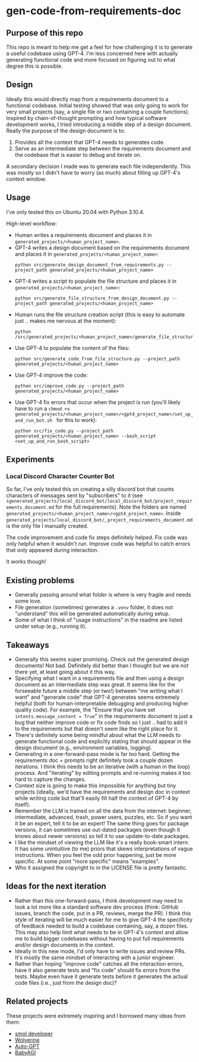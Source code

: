 # gen-code-from-requirements-doc

## Purpose of this repo
This repo is meant to help me get a feel for how challenging it is to generate a useful codebase using GPT-4. I'm less concerned here with actually generating functional code and more focused on figuring out to what degree this is possible.

## Design
Ideally this would directly map from a requirements document to a functional codebase. Initial testing showed that was only going to work for very small projects (say, a single file or two containing a couple functions). Inspired by chain-of-thought prompting and how typical software development works, I tried introducing a middle step of a design document. Really the purpose of the design document is to:
1. Provides all the context that GPT-4 needs to generates code.
1. Serve as an intermediate step between the requirements document and the codebase that is easier to debug and iterate on.

A secondary decision I made was to generate each file independently. This was mostly so I didn't have to worry (as much) about filling up GPT-4's context window. 

## Usage
I've only tested this on Ubuntu 20.04 with Python 3.10.4.

High-level workflow:
- Human writes a requirements document and places it in `generated_projects/<human_project_name>`.
- GPT-4 writes a design document based on the requirements document and places it in `generated_projects/<human_project_name>`:
    ```
    python src/generate_design_document_from_requirements.py --project_path generated_projects/<human_project_name>
    ```
- GPT-4 writes a script to populate the file structure and places it in `generated_projects/<human_project_name>`: 
    ```
    python src/generate_file_structure_from_design_document.py --project_path generated_projects/<human_project_name>
    ```
- Human runs the file structure creation script (this is easy to automate just .. makes me nervous at the moment):
    ```
    python /src/generated_projects/<human_project_name>/generate_file_structure.py
    ```
- Use GPT-4 to populate the content of the files: 
    ```
    python src/generate_code_from_file_structure.py --project_path generated_projects/<human_project_name>
    ```
- Use GPT-4 improve the code: 
    ```
    python src/improve_code.py --project_path generated_projects/<human_project_name>
    ```
- Use GPT-4 fix errors that occur when the project is run (you'll likely have to run a `chmod +x generated_projects/<human_project_name>/<gpt4_project_name>/set_up_and_run_bot.sh ` for this to work): 
    ```
    python src/fix_code.py --project_path generated_projects/<human_project_name> --bash_script <set_up_and_run_bash_script>
    ```

## Experiments

### Local Discord Character Counter Bot
So far, I've only tested this on creating a silly discord bot that counts characters of messages sent by "subscribers" to it (see `sgenerated_projects/local_discord_bot/local_discord_bot/project_requirements_document.md` for the full requirements). Note the folders are named `generated_projects/<human_project_name>/<gpt4_project_name>`. Inside `generated_projects/local_discord_bot/`, `project_requirements_document.md` is the only file I manually created.

The code improvement and code fix steps definitely helped. Fix code was only helpful when it wouldn't run. Improve code was helpful to catch errors that only appeared during interaction.

It works though!

## Existing problems
- Generally passing around what folder is where is very fragile and needs some love.
- File generation (sometimes) generates a `.venv` folder, it does not "understand" this will be generated automatically during setup.
- Some of what I think of "usage instructions" in the readme are listed under setup (e.g., running it).

## Takeaways
- Generally this seems super promising. Check out the generated design documents! Not bad. Definitely did better than I thought but we are _not_ there yet, at least going about it this way.
- Specifying what I want in a requirements file and then using a design document as an intermediate step was great. It seems like for the forseeable future a middle step (or two!) between "me writing what I want" and "generate code" that GPT-4 generates seems extremely helpful (both for human-interpretable debugging and producing higher quality code). For example, the "Ensure that you have set `intents.message_content = True`" in the requirements document is just a bug that neither improve code or fix code finds so I just .. had to add it to the requirements but that doesn't seem like the right place for it.
- There's definitely some being mindful about what the LLM needs to generate functional code and explicitly stating that should appear in the design document (e.g., environment variables, logging).
- Generating in a one-forward-pass mode is far too hard. Getting the requirements doc + prompts right definitely took a couple dozen iterations. I think this needs to be an iterative (with a human in the loop) process. And "iterating" by editing prompts and re-running makes it too hard to capture the changes.
- Context size is going to make this impossible for anything but tiny projects (ideally, we'd have the requirements and design doc in context while writing code but that'll easily fill half the context of GPT-4 by itself).
- Remember the LLM is trained on all the data from the internet: beginner, intermediate, advanced, trash, power users, puzzles, etc. So if you want it be an expert, tell it to be an expert! The same thing goes for package versions, it can sometimes use out-dated packages (even though it knows about newer versions) so tell it to use update-to-date packages.
- I like the mindset of viewing the LLM like it's a really book-smart intern. It has some unintuitive (to me) priors that skews interpretations of vague instructions. When you feel the odd prior happening, just be more specific. At some point "more specific" means "examples".
- Who it assigned the copyright to in the LICENSE file is pretty fantastic.

## Ideas for the next iteration
- Rather than this one-forward-pass, I think development may need to look a lot more like a standard software dev process (think: GitHub issues, branch the code, put in a PR, reviews, merge the PR). I think this style of iterating will be much easier for me to give GPT-4 the specificity of feedback needed to build a codebase containing, say, a dozen files. This may also help limit what needs to be in GPT-4's context and allow me to build bigger codebases without having to put full requirements and/or design documents in the context.
- Ideally in this new mode, I'd only have to write issues and review PRs. It's mostly the same mindset of interacting with a junior engineer.
- Rather than hoping "improve code" catches all the interaction errors, have it also generate tests and "fix code" should fix errors from the tests. Maybe even have it generate tests before it generates the actual code files (i.e., just from the design doc)?

## Related projects
These projects were extremely inspiring and I borrowed many ideas from them:
- [smol developer](https://github.com/smol-ai/developer)
- [Wolverine](https://github.com/biobootloader/wolverine)
- [Auto-GPT](https://github.com/Significant-Gravitas/Auto-GPT)
- [BabyAGI](https://github.com/yoheinakajima/babyagi)
